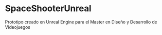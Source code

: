 # SpaceShooterUnreal
Prototipo creado en Unreal Engine para el Master en Diseño y Desarrollo de Videojuegos
